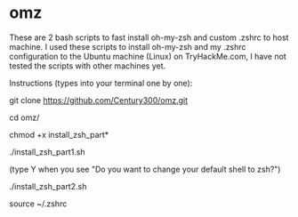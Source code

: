 # omz
These are 2 bash scripts to fast install oh-my-zsh and custom .zshrc to host machine.
I used these scripts to install oh-my-zsh and my .zshrc configuration to the Ubuntu machine (Linux) on TryHackMe.com, I have not tested the scripts with other machines yet.

Instructions (types into your terminal one by one):

git clone https://github.com/Century300/omz.git

cd omz/ 

chmod +x install_zsh_part*

./install_zsh_part1.sh

(type Y when you see "Do you want to change your default shell to zsh?")

./install_zsh_part2.sh

source ~/.zshrc

